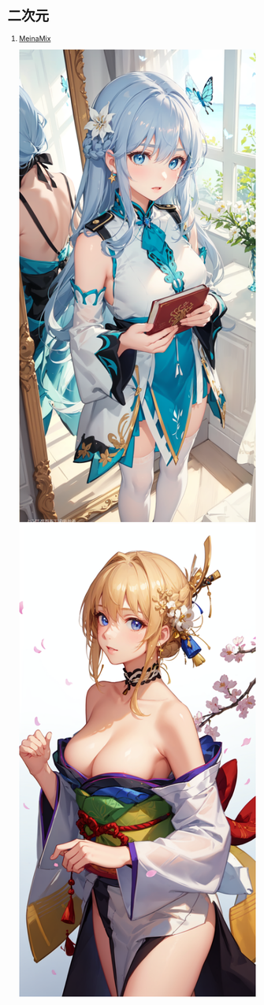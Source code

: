 # 二次元

1. [MeinaMix](https://civitai.com/models/7240/meinamix)

   ![](../../assets/reference/171158.jpg ':size=40%')
   ![](../../assets/reference/171153.jpg ':size=40%')